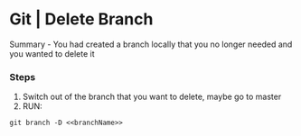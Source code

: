 # Git | Delete Branch

Summary - You had created a branch locally that you no longer needed and you wanted to delete it

### Steps
1. Switch out of the branch that you want to delete, maybe go to master
2. RUN:
```
git branch -D <<branchName>>
```

